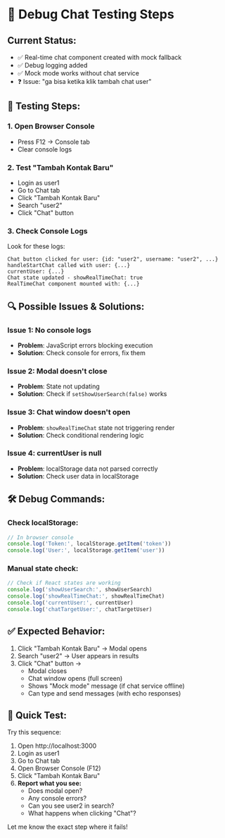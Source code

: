 # 🐛 Debug Chat Testing Steps

## Current Status:
- ✅ Real-time chat component created with mock fallback
- ✅ Debug logging added
- ✅ Mock mode works without chat service
- ❓ Issue: "ga bisa ketika klik tambah chat user"

## 🧪 Testing Steps:

### 1. **Open Browser Console**
   - Press F12 → Console tab
   - Clear console logs

### 2. **Test "Tambah Kontak Baru"**
   - Login as user1
   - Go to Chat tab
   - Click "Tambah Kontak Baru"
   - Search "user2"
   - Click "Chat" button

### 3. **Check Console Logs**
   Look for these logs:
   ```
   Chat button clicked for user: {id: "user2", username: "user2", ...}
   handleStartChat called with user: {...}
   currentUser: {...}
   Chat state updated - showRealTimeChat: true
   RealTimeChat component mounted with: {...}
   ```

## 🔍 **Possible Issues & Solutions:**

### **Issue 1: No console logs**
- **Problem**: JavaScript errors blocking execution
- **Solution**: Check console for errors, fix them

### **Issue 2: Modal doesn't close**
- **Problem**: State not updating
- **Solution**: Check if `setShowUserSearch(false)` works

### **Issue 3: Chat window doesn't open**
- **Problem**: `showRealTimeChat` state not triggering render
- **Solution**: Check conditional rendering logic

### **Issue 4: currentUser is null**
- **Problem**: localStorage data not parsed correctly
- **Solution**: Check user data in localStorage

## 🛠 **Debug Commands:**

### **Check localStorage:**
```javascript
// In browser console
console.log('Token:', localStorage.getItem('token'))
console.log('User:', localStorage.getItem('user'))
```

### **Manual state check:**
```javascript
// Check if React states are working
console.log('showUserSearch:', showUserSearch)
console.log('showRealTimeChat:', showRealTimeChat)
console.log('currentUser:', currentUser)
console.log('chatTargetUser:', chatTargetUser)
```

## ✅ **Expected Behavior:**

1. Click "Tambah Kontak Baru" → Modal opens
2. Search "user2" → User appears in results
3. Click "Chat" button → 
   - Modal closes
   - Chat window opens (full screen)
   - Shows "Mock mode" message (if chat service offline)
   - Can type and send messages (with echo responses)

## 🚀 **Quick Test:**

Try this sequence:
1. Open http://localhost:3000
2. Login as user1
3. Go to Chat tab
4. Open Browser Console (F12)
5. Click "Tambah Kontak Baru"
6. **Report what you see:**
   - Does modal open?
   - Any console errors?
   - Can you see user2 in search?
   - What happens when clicking "Chat"?

Let me know the exact step where it fails!

